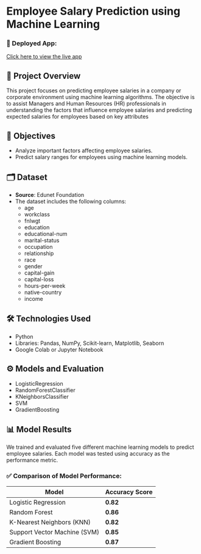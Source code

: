 # Employee Salary Prediction using Machine Learning
### 🔗 Deployed App:
[Click here to view the live app](https://e0fe1a39d7db.ngrok-free.app/)

## 📌 Project Overview
This project focuses on predicting employee salaries in a company or corporate environment using machine learning algorithms. The objective is to assist Managers and Human Resources (HR) professionals in understanding the factors that influence employee salaries and predicting expected salaries for employees based on key attributes
## 🎯 Objectives
- Analyze important factors affecting employee salaries.
- Predict salary ranges for employees using machine learning models.
## 🗂️ Dataset
- **Source**: Edunet Foundation
- The dataset includes the following columns:
  - age	
  - workclass
  - fnlwgt
  - education
  - educational-num
  - marital-status
  - occupation
  - relationship
  - race
  - gender
  - capital-gain
  - capital-loss
  - hours-per-week
  - native-country
  - income
## 🛠️ Technologies Used
   - Python
   - Libraries: Pandas, NumPy, Scikit-learn, Matplotlib, Seaborn
   - Google Colab or Jupyter Notebook
## ⚙️ Models and Evaluation
  - LogisticRegression
  - RandomForestClassifier
  - KNeighborsClassifier
  - SVM
  - GradientBoosting
## 📊 Model Results

We trained and evaluated five different machine learning models to predict employee salaries. Each model was tested using accuracy as the performance metric.

### ✅ Comparison of Model Performance:

| Model                        | Accuracy Score |
|-------------------------------|-------------------|
| Logistic Regression           | **0.82**          |
| Random Forest                 | **0.86**          |
| K-Nearest Neighbors (KNN)     | **0.82**          |
| Support Vector Machine (SVM)  | **0.85**          |
| Gradient Boosting             | **0.87**          |


